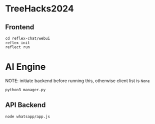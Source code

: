 # TreeHacks2024

## Frontend
```
cd reflex-chat/webui
reflex init
reflect run
```

# AI Engine
NOTE: initiate backend before running this, otherwise client list is `None`

```
python3 manager.py
```

## API Backend
```
node whatsapp/app.js
```